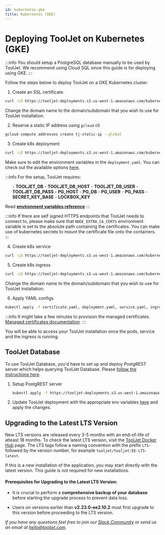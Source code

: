 ```yaml
---
id: kubernetes-gke
title: Kubernetes (GKE)
---
```


# Deploying ToolJet on Kubernetes (GKE)

:::info
You should setup a PostgreSQL database manually to be used by ToolJet. We recommend using Cloud SQL since this guide is for deploying using GKE.
:::

Follow the steps below to deploy ToolJet on a GKE Kubernetes cluster.

1. Create an SSL certificate.

```bash
curl -LO https://tooljet-deployments.s3.us-west-1.amazonaws.com/kubernetes/GKE/certificate.yaml
```

Change the domain name to the domain/subdomain that you wish to use for ToolJet installation.

2. Reserve a static IP address using `gcloud` cli

```bash
gcloud compute addresses create tj-static-ip --global
```

3. Create k8s deployment

```bash
curl -LO https://tooljet-deployments.s3.us-west-1.amazonaws.com/kubernetes/GKE/deployment.yaml
```

Make sure to edit the environment variables in the `deployment.yaml`. You can check out the available options [here](/docs/setup/env-vars).

:::info
        For the setup, ToolJet requires:
        <ul> 
        - **TOOLJET_DB** 
        - **TOOLJET_DB_HOST**
        - **TOOLJET_DB_USER**
        - **TOOLJET_DB_PASS**
        - **PG_HOST**
        - **PG_DB**
        - **PG_USER**
        - **PG_PASS**
        - **SECRET_KEY_BASE** 
        - **LOCKBOX_KEY**
        </ul>
        Read **[environment variables reference](/docs/setup/env-vars)**
:::

:::info
If there are self signed HTTPS endpoints that ToolJet needs to connect to, please make sure that `NODE_EXTRA_CA_CERTS` environment variable is set to the absolute path containing the certificates. You can make use of kubernetes secrets to mount the certificate file onto the containers.
:::

4. Create k8s service

```bash
curl -LO https://tooljet-deployments.s3.us-west-1.amazonaws.com/kubernetes/GKE/service.yaml
```

5. Create k8s ingress

```bash
curl -LO https://tooljet-deployments.s3.us-west-1.amazonaws.com/kubernetes/GKE/ingress.yaml
```

Change the domain name to the domain/subdomain that you wish to use for ToolJet installation.

6. Apply YAML configs

```bash
kubectl apply -f certificate.yaml, deployment.yaml, service.yaml, ingress.yaml
```

:::info
It might take a few minutes to provision the managed certificates. [Managed certificates documentation](https://cloud.google.com/kubernetes-engine/docs/how-to/managed-certs).
:::

You will be able to access your ToolJet installation once the pods, service and the ingress is running.

## ToolJet Database

To use ToolJet Database, you'd have to set up and deploy PostgREST server which helps querying ToolJet Database. Please [follow the instructions here](/docs/setup/env-vars/#enable-tooljet-database-required).

1. Setup PostgREST server

   ```bash
   kubectl apply -f https://tooljet-deployments.s3.us-west-1.amazonaws.com/kubernetes/GKE/postgrest.yaml
   ```

2. Update ToolJet deployment with the appropriate env variables [here](https://tooljet-deployments.s3.us-west-1.amazonaws.com/kubernetes/GKE/deployment.yaml) and apply the changes.

## Upgrading to the Latest LTS Version

New LTS versions are released every 3-5 months with an end-of-life of atleast 18 months. To check the latest LTS version, visit the [ToolJet Docker Hub](https://hub.docker.com/r/tooljet/tooljet/tags) page. The LTS tags follow a naming convention with the prefix `LTS-` followed by the version number, for example `tooljet/tooljet:EE-LTS-latest`.

If this is a new installation of the application, you may start directly with the latest version. This guide is not required for new installations.

#### Prerequisites for Upgrading to the Latest LTS Version:

- It is crucial to perform a **comprehensive backup of your database** before starting the upgrade process to prevent data loss.

- Users on versions earlier than **v2.23.0-ee2.10.2** must first upgrade to this version before proceeding to the LTS version.

*If you have any questions feel free to join our [Slack Community](https://tooljet.com/slack) or send us an email at hello@tooljet.com.*
